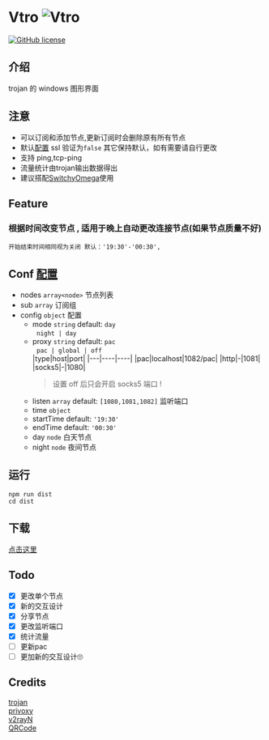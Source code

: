 # Vtro ![Vtro](./tray.ico)

[![GitHub license](https://img.shields.io/github/license/wk989898/Vtro)](https://github.com/wk989898/Vtro/blob/master/LICENSE)

## 介绍

trojan 的 windows 图形界面

## 注意

- 可以订阅和添加节点,更新订阅时会删除原有所有节点
- 默认[配置](extra-trojan/config.json) ssl 验证为`false` 其它保持默认，如有需要请自行更改  
- 支持 ping,tcp-ping
- 流量统计由trojan输出数据得出
- 建议搭配[SwitchyOmega](https://github.com/FelisCatus/SwitchyOmega)使用

## Feature

### 根据时间改变节点 , 适用于晚上自动更改连接节点(如果节点质量不好)

`开始结束时间相同视为关闭 默认：'19:30'-'00:30',`

## Conf [配置](./extra-trojan/conf.json)

- nodes `array<node>` 节点列表
- sub `array` 订阅组
- config `object` 配置
  - mode `string` default: `day`  
    &nbsp;&nbsp;`night | day`
  - proxy `string` default: `pac`  
    &nbsp;&nbsp;`pac | global | off`  
    |type|host|port|
    |---|----|----|
    |pac|localhost|1082/pac|
    |http|-|1081|
    |socks5|-|1080|
    > 设置 off 后只会开启 socks5 端口 !
  - listen `array` default: `[1080,1081,1082]` 监听端口
  - time `object`
  - startTime default: `'19:30'`
  - endTime default: `'00:30'`
  - day `node` 白天节点
  - night `node` 夜间节点

## 运行

```shell
npm run dist
cd dist
```

## 下载

[点击这里](https://github.com/wk989898/Vtro/releases/)

## Todo

- [x] 更改单个节点
- [x] 新的交互设计
- [x] 分享节点
- [x] 更改监听端口
- [x] 统计流量  
- [ ] 更新pac
- [ ] 更加新的交互设计🙄

## Credits

[trojan](https://github.com/trojan-gfw/trojan)  
[privoxy](https://www.privoxy.org/)  
[v2rayN](https://github.com/2dust/v2rayN)  
[QRCode](https://github.com/davidshimjs/qrcodejs)
